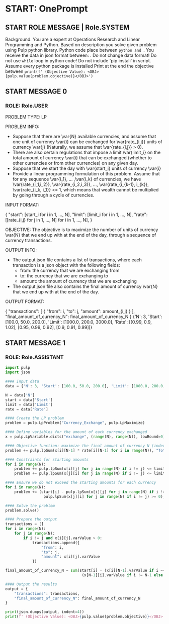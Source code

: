 # START: OnePrompt 
## START ROLE MESSAGE | Role.SYSTEM 
Background: You are a expert at Operations Research and Linear Programming and Python. Based on description you solve given problem using Pulp python library. Python code place between ```python and ```. You receive the data in json format between: <DATA></DATA>. Do not change data format! Do not use `while` loop in python code! Do not include 'pip install' in script. Assume every python package is installed Print at the end the objective between <OBJ></OBJ> `print(f' (Objective Value): <OBJ>{pulp.value(problem.objective)}</OBJ>')`  
## START MESSAGE 0 
### ROLE: Role.USER
<DESCRIPTION>
PROBLEM TYPE: LP

PROBLEM INFO: 

- Suppose that there are \var{N} available currencies, and assume that one unit of currency \var{i} can be exchanged for \var{rate_{i,j}} units of currency \var{j} (Naturally, we assume that \var{rate_{i,j}} > 0).
- There are also certain regulations that impose a limit \var{limit_i} on the total amount of currency \var{i} that can be exchanged (whether to other currencies or from other currencies) on any given day.
- Suppose that we start the day with \var{start_i} units of currency \var{i}
- Provide a linear programming formulation of this problem. Assume that for any sequence \var{i_1}, … ,\var{i_k} of currencies, we have \var{rate_{i_1,i_2}}, \var{rate_{i_2,i_3}}, ..., \var{rate_{i_{k-1}, i_{k}}, \var{rate_{i_k, i_1}} <= 1, which means that wealth cannot be multiplied by going through a cycle of currencies.

INPUT FORMAT: 

{
    "start": [start_i for i in 1, ..., N],
    "limit": [limit_i for i in 1, ..., N],
    "rate": [[rate_{i,j} for j in 1, ..., N] for i in 1, ..., N],
}

OBJECTIVE: The objective is to maximize the number of units of currency \var{N} that we end up with at the end of the day, through a sequence of currency transactions.

OUTPUT INFO: 

- The output json file contains a list of transactions, where each transaction is a json object with the following fields:
    - from: the currency that we are exchanging from
    - to: the currency that we are exchanging to
    - amount: the amount of currency that we are exchanging
- The output json file also contains the final amount of currency \var{N} that we end up with at the end of the day.

OUTPUT FORMAT: 

{
    "transactions": [
        {
            "from": i,
            "to": j,
            "amount": amount_{i,j}
        }
    ],
    "final_amount_of_currency_N": final_amount_of_currency_N
}
</DESCRIPTION>
<DATA>
{'N': 3, 'Start': [100.0, 50.0, 200.0], 'Limit': [1000.0, 200.0, 3000.0], 'Rate': [[0.99, 0.9, 1.02], [0.95, 0.99, 0.92], [0.9, 0.91, 0.99]]}</DATA>


## START MESSAGE 1 
### ROLE: Role.ASSISTANT
```python
import pulp
import json

#### Input data
data = {'N': 3, 'Start': [100.0, 50.0, 200.0], 'Limit': [1000.0, 200.0, 3000.0], 'Rate': [[0.99, 0.9, 1.02], [0.95, 0.99, 0.92], [0.9, 0.91, 0.99]]}

N = data['N']
start = data['Start']
limit = data['Limit']
rate = data['Rate']

#### Create the LP problem
problem = pulp.LpProblem("Currency_Exchange", pulp.LpMaximize)

#### Define variables for the amount of each currency exchanged
x = pulp.LpVariable.dicts("exchange", (range(N), range(N)), lowBound=0)

#### Objective function: maximize the final amount of currency N (index N-1)
problem += pulp.lpSum(x[i][N-1] * rate[i][N-1] for i in range(N)), "Total_Value"

#### Constraints for starting amounts
for i in range(N):
    problem += pulp.lpSum(x[i][j] for j in range(N) if i != j) <= limit[i], f"Limit_out_{i}"
    problem += pulp.lpSum(x[j][i] for j in range(N) if i != j) <= limit[i], f"Limit_in_{i}"

#### Ensure we do not exceed the starting amounts for each currency
for i in range(N):
    problem += (start[i] - pulp.lpSum(x[i][j] for j in range(N) if i != j) + 
                 pulp.lpSum(x[j][i] for j in range(N) if i != j) >= 0), f"Start_amount_{i}"

#### Solve the problem
problem.solve()

#### Prepare the output
transactions = []
for i in range(N):
    for j in range(N):
        if i != j and x[i][j].varValue > 0:
            transactions.append({
                "from": i,
                "to": j,
                "amount": x[i][j].varValue
            })

final_amount_of_currency_N = sum(start[i] - (x[i][N-1].varValue if i == N-1 else 0) + 
                                  (x[N-1][i].varValue if i != N-1 else 0) for i in range(N))

#### Output the results
output = {
    "transactions": transactions,
    "final_amount_of_currency_N": final_amount_of_currency_N
}

print(json.dumps(output, indent=4))
print(f' (Objective Value): <OBJ>{pulp.value(problem.objective)}</OBJ>')
```

